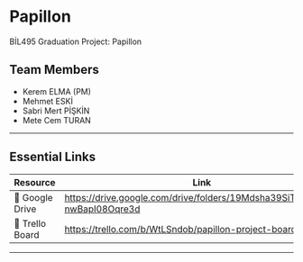 # Papillon
BİL495 Graduation Project: Papillon
## Team Members

* Kerem ELMA (PM)
* Mehmet ESKİ
* Sabri Mert PİŞKİN
* Mete Cem TURAN

---

## Essential Links

| Resource        | Link                                     |
| --------------- | ---------------------------------------- |
| 📂 Google Drive | https://drive.google.com/drive/folders/19Mdsha39SiT0BsmEm-nwBapI08Oqre3d|
| 📝 Trello Board | https://trello.com/b/WtLSndob/papillon-project-board  |

---
